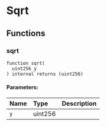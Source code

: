 # Sqrt





## Functions
### sqrt
```solidity
function sqrt(
  uint256 y
) internal returns (uint256)
```


#### Parameters:
| Name | Type | Description                                                          |
| :--- | :--- | :------------------------------------------------------------------- |
|`y` | uint256 | 


